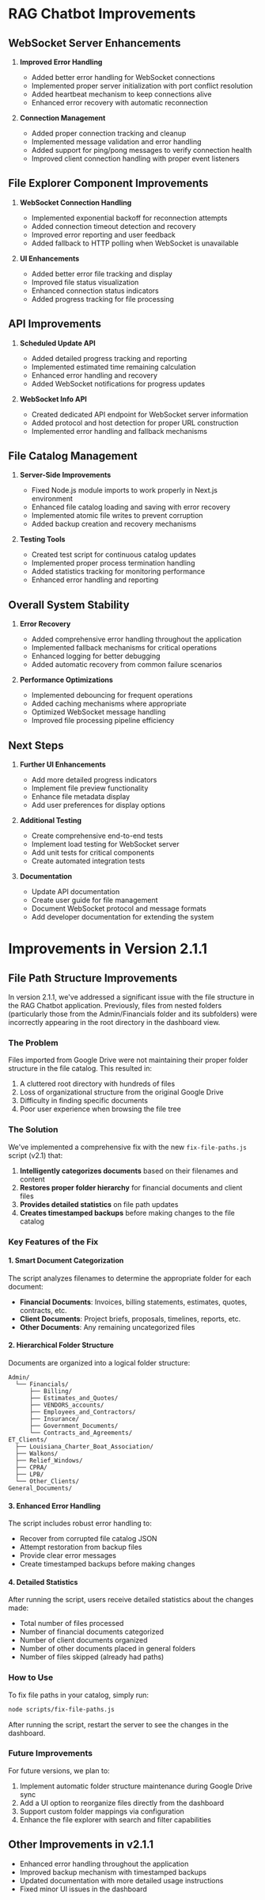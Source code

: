 # RAG Chatbot Improvements

## WebSocket Server Enhancements

1. **Improved Error Handling**
   - Added better error handling for WebSocket connections
   - Implemented proper server initialization with port conflict resolution
   - Added heartbeat mechanism to keep connections alive
   - Enhanced error recovery with automatic reconnection

2. **Connection Management**
   - Added proper connection tracking and cleanup
   - Implemented message validation and error handling
   - Added support for ping/pong messages to verify connection health
   - Improved client connection handling with proper event listeners

## File Explorer Component Improvements

1. **WebSocket Connection Handling**
   - Implemented exponential backoff for reconnection attempts
   - Added connection timeout detection and recovery
   - Improved error reporting and user feedback
   - Added fallback to HTTP polling when WebSocket is unavailable

2. **UI Enhancements**
   - Added better error file tracking and display
   - Improved file status visualization
   - Enhanced connection status indicators
   - Added progress tracking for file processing

## API Improvements

1. **Scheduled Update API**
   - Added detailed progress tracking and reporting
   - Implemented estimated time remaining calculation
   - Enhanced error handling and recovery
   - Added WebSocket notifications for progress updates

2. **WebSocket Info API**
   - Created dedicated API endpoint for WebSocket server information
   - Added protocol and host detection for proper URL construction
   - Implemented error handling and fallback mechanisms

## File Catalog Management

1. **Server-Side Improvements**
   - Fixed Node.js module imports to work properly in Next.js environment
   - Enhanced file catalog loading and saving with error recovery
   - Implemented atomic file writes to prevent corruption
   - Added backup creation and recovery mechanisms

2. **Testing Tools**
   - Created test script for continuous catalog updates
   - Implemented proper process termination handling
   - Added statistics tracking for monitoring performance
   - Enhanced error handling and reporting

## Overall System Stability

1. **Error Recovery**
   - Added comprehensive error handling throughout the application
   - Implemented fallback mechanisms for critical operations
   - Enhanced logging for better debugging
   - Added automatic recovery from common failure scenarios

2. **Performance Optimizations**
   - Implemented debouncing for frequent operations
   - Added caching mechanisms where appropriate
   - Optimized WebSocket message handling
   - Improved file processing pipeline efficiency

## Next Steps

1. **Further UI Enhancements**
   - Add more detailed progress indicators
   - Implement file preview functionality
   - Enhance file metadata display
   - Add user preferences for display options

2. **Additional Testing**
   - Create comprehensive end-to-end tests
   - Implement load testing for WebSocket server
   - Add unit tests for critical components
   - Create automated integration tests

3. **Documentation**
   - Update API documentation
   - Create user guide for file management
   - Document WebSocket protocol and message formats
   - Add developer documentation for extending the system

# Improvements in Version 2.1.1

## File Path Structure Improvements

In version 2.1.1, we've addressed a significant issue with the file structure in the RAG Chatbot application. Previously, files from nested folders (particularly those from the Admin/Financials folder and its subfolders) were incorrectly appearing in the root directory in the dashboard view.

### The Problem

Files imported from Google Drive were not maintaining their proper folder structure in the file catalog. This resulted in:

1. A cluttered root directory with hundreds of files
2. Loss of organizational structure from the original Google Drive
3. Difficulty in finding specific documents
4. Poor user experience when browsing the file tree

### The Solution

We've implemented a comprehensive fix with the new `fix-file-paths.js` script (v2.1) that:

1. **Intelligently categorizes documents** based on their filenames and content
2. **Restores proper folder hierarchy** for financial documents and client files
3. **Provides detailed statistics** on file path updates
4. **Creates timestamped backups** before making changes to the file catalog

### Key Features of the Fix

#### 1. Smart Document Categorization

The script analyzes filenames to determine the appropriate folder for each document:

- **Financial Documents**: Invoices, billing statements, estimates, quotes, contracts, etc.
- **Client Documents**: Project briefs, proposals, timelines, reports, etc.
- **Other Documents**: Any remaining uncategorized files

#### 2. Hierarchical Folder Structure

Documents are organized into a logical folder structure:

```
Admin/
  └── Financials/
      ├── Billing/
      ├── Estimates_and_Quotes/
      ├── VENDORS_accounts/
      ├── Employees_and_Contractors/
      ├── Insurance/
      ├── Government_Documents/
      └── Contracts_and_Agreements/
ET_Clients/
  ├── Louisiana_Charter_Boat_Association/
  ├── Walkons/
  ├── Relief_Windows/
  ├── CPRA/
  ├── LPB/
  └── Other_Clients/
General_Documents/
```

#### 3. Enhanced Error Handling

The script includes robust error handling to:

- Recover from corrupted file catalog JSON
- Attempt restoration from backup files
- Provide clear error messages
- Create timestamped backups before making changes

#### 4. Detailed Statistics

After running the script, users receive detailed statistics about the changes made:

- Total number of files processed
- Number of financial documents categorized
- Number of client documents organized
- Number of other documents placed in general folders
- Number of files skipped (already had paths)

### How to Use

To fix file paths in your catalog, simply run:

```bash
node scripts/fix-file-paths.js
```

After running the script, restart the server to see the changes in the dashboard.

### Future Improvements

For future versions, we plan to:

1. Implement automatic folder structure maintenance during Google Drive sync
2. Add a UI option to reorganize files directly from the dashboard
3. Support custom folder mappings via configuration
4. Enhance the file explorer with search and filter capabilities

## Other Improvements in v2.1.1

- Enhanced error handling throughout the application
- Improved backup mechanism with timestamped backups
- Updated documentation with more detailed usage instructions
- Fixed minor UI issues in the dashboard 